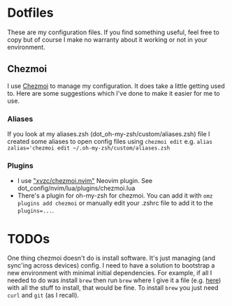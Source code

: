 # Dotfiles

These are my configuration files. If you find something useful, feel free to copy
but of course I make no warranty about it working or not in your environment.

## Chezmoi

I use [Chezmoi](https://www.chezmoi.io/) to manage my configuration. It does take
a little getting used to. Here are some suggestions which I've done to make it easier
for me to use.

### Aliases

If you look at my aliases.zsh (dot_oh-my-zsh/custom/aliases.zsh)
file I created some aliases to open config files using `chezmoi edit` e.g.
`alias zalias='chezmoi edit ~/.oh-my-zsh/custom/aliases.zsh`

### Plugins

- I use ["xvzc/chezmoi.nvim"](https://github.com/xvzc/chezmoi.nvim)
Neovim plugin. See dot_config/nvim/lua/plugins/chezmoi.lua
- There's a plugin for oh-my-zsh for chezmoi. You can add it with
`omz plugins add chezmoi` or manually edit your .zshrc file to add it to the
`plugins=...`.

# TODOs

One thing chezmoi doesn't do is install software. It's just managing (and sync'ing
across devices) config. I need to have a solution to bootstrap a new environment
with minimal initial dependencies. For example, if all I needed to do was install
`brew` then run `brew` where I give it a file
(e.g. [here](https://github.com/raysuliteanu/configs/blob/trunk/Brewfile)) with
all the stuff to install, that would be fine. To install `brew` you just need `curl`
and `git` (as I recall).
